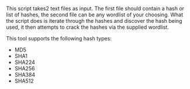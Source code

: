 This script takes2 text files as input. The first file should contain a hash or list of hashes, the second file can be any wordlist of your choosing. What the script does is iterate through the hashes and discover the hash being used, it then attempts to crack the hashes via the supplied wordlist.

This tool supports the following hash types:
<ul>
<li>MD5</li>
<li>SHA1</li>
<li>SHA224</li>
<li>SHA256</li>
<li>SHA384</li>
<li>SHA512</li>
</ul>
